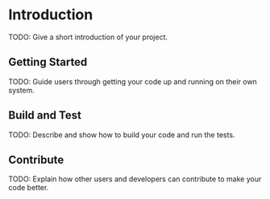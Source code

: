 # Introduction

TODO: Give a short introduction of your project.

## Getting Started

TODO: Guide users through getting your code up and running on their own system.

## Build and Test

TODO: Describe and show how to build your code and run the tests.

## Contribute

TODO: Explain how other users and developers can contribute to make your code better.
